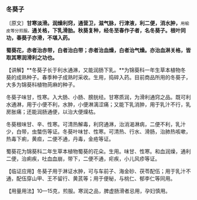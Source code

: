 ### 冬葵子

〔原文〕**甘寒淡滑。润燥利窍，通营卫，滋气脉，行津液，利二便，消水肿，**<small>用榆皮等分煎服。</small>**通关格，下乳滑胎。秋葵复种，经冬至春作子者，名冬葵子。根叶同功，春葵子亦滑，不堪入药。**

**蜀葵花，赤者治赤带，白者治白带；赤者治血燥，白者治气燥。亦治血淋关格，皆取其寒润滑利之功也。**

【讲解】**冬葵子长于利水通淋，又能润肠下乳。**为锦葵科一年生草本植物冬葵的成熟种子。春季种子成熟时采收。生用，捣碎入药。目前商品所用的冬葵子，大多为锦葵科植物苘麻的种子。

冬葵子味甘，性寒。入大肠、小肠、膀胱经。甘寒质润，为滑利通窍之品。既可利水通淋，用于小便不利，水肿，小便淋漓涩痛；又能下乳消肿，用于乳汁不行，乳房胀痛；还能润肠通便，以治大便燥枯。

冬葵根味甘、辛、性寒。可清热解毒，利窍通淋，治消渴淋病，二便不利，乳汁少，白带，虫螫伤等证。冬葵叶味甘、性寒。可清热、行水、滑肠，治肺热咳嗽，热毒下痢，黄疸，二便不通，丹毒，金疮等证。

蜀葵花为锦葵科二年生草本植物蜀葵的花朵。生用。味甘、性寒。和血润燥，通利二便，治痢疾，吐血血崩，带下，二便不通，疟疾，小儿风疹等证。

【临证应用】冬葵子用于淋证水肿，可与车前子、海金砂、茯苓配伍；用于乳汁不通，配伍穿山甲、王不留行、黄芪等；用于便秘，与桃仁、郁李仁等同用。

【用量用法】10—15克，煎服。寒润之品，脾虚肠滑者忌用，孕妇慎用。
